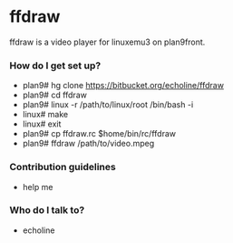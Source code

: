 # ffdraw #

ffdraw is a video player for linuxemu3 on plan9front.

### How do I get set up? ###

* plan9# hg clone https://bitbucket.org/echoline/ffdraw
* plan9# cd ffdraw
* plan9# linux -r /path/to/linux/root /bin/bash -i
* linux# make
* linux# exit
* plan9# cp ffdraw.rc $home/bin/rc/ffdraw
* plan9# ffdraw /path/to/video.mpeg

### Contribution guidelines ###

* help me

### Who do I talk to? ###

* echoline
